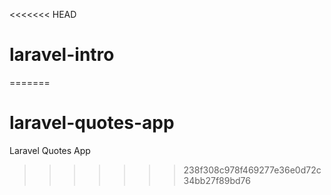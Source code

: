 <<<<<<< HEAD
# laravel-intro
=======
# laravel-quotes-app
Laravel Quotes App
>>>>>>> 238f308c978f469277e36e0d72c34bb27f89bd76
